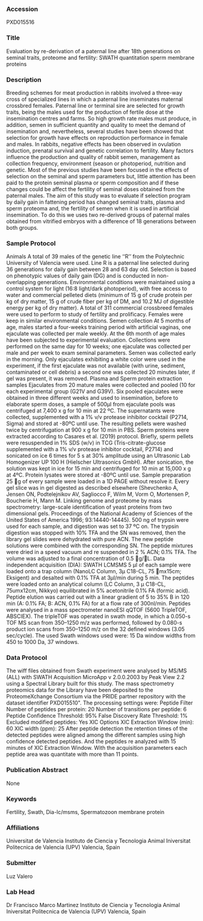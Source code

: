 ### Accession
PXD015516

### Title
Evaluation by re-derivation of a paternal line after 18th generations on seminal traits, proteome and fertility: SWATH quantitation sperm membrane proteins

### Description
Breeding schemes for meat production in rabbits involved a three-way cross of specialized lines in which a paternal line inseminates maternal crossbred females. Paternal line or terminal sire are selected for growth traits, being the males used for the production of fertile dose at the insemination centres and farms. So high growth rate males must produce, in addition, semen in sufficient quantity and quality to meet the demand of insemination and, nevertheless, several studies have been showed that selection for growth have effects on reproduction performance in female and males. In rabbits, negative effects has been observed in ovulation induction, prenatal survival and genetic correlation to fertility. Many factors influence the production and quality of rabbit semen, management as collection frequency, environment (season or photoperiod, nutrition and genetic. Most of the previous studies have been focused in the effects of selection on the seminal and sperm parameters but, little attention has been paid to the protein seminal plasma or sperm composition and if these changes could be affect the fertility of seminal doses obtained from the paternal males.   The aim of this study was to evaluate if selection program by daily gain in fattening period has changed seminal traits, plasma and sperm proteoma and, the fertility of semen when it is used in artificial insemination. To do this we uses two re-derived groups of paternal males obtained from vitrified embryos with a difference of 18 generations between both groups.

### Sample Protocol
Animals A total of 39 males of the genetic line ‘‘R’’ from the Polytechnic University of Valencia were used. Line R is a paternal line selected during 36 generations for daily gain between 28 and 63 day old. Selection is based on phenotypic values of daily gain (DG) and is conducted in non-overlapping generations. Environmental conditions were maintained using a control system for light (16:8 light/dark photoperiod), with free access to water and commercial pelleted diets (minimum of 15 g of crude protein per kg of dry matter, 15 g of crude fiber per kg of DM, and 10.2 MJ of digestible energy per kg of dry matter). A total of 311 commercial crossbreed females were used to perform to study of fertility and prolificacy. Females were keep in similar environmental conditions. Semen collection At 5 months of age, males started a four-weeks training period with artificial vaginas, one ejaculate was collected per male weekly. At the 6th month of age males have been subjected to experimental evaluation. Collections were performed on the same day for 10 weeks; one ejaculate was collected per male and per week to exam seminal parameters. Semen was collected early in the morning. Only ejaculates exhibiting a white color were used in the experiment, if the first ejaculate was not available (with urine, sediment, contaminated or cell debris) a second one was collected 20 minutes later, if gel was present, it was removed. Plasma and Sperm protein extraction samples Ejaculates from 20 mature males were collected and pooled (10 for each experimental group (G21V and G39V). Six pooled ejaculates were obtained in three different weeks and used to insemination, before to elaborate sperm doses, a sample of 500µl from ejaculate pools was centrifuged at 7,400 x g for 10 min at 22 ºC. The supernatants were collected, supplemented with a 1% v/v protease inhibitor cocktail (P2714, Sigma) and stored at -80ºC until use. The resulting pellets were washed twice by centrifugation at 900 x g for 10 min in PBS.  Sperm proteins were extracted according to Casares et al. (2019) protocol. Briefly, sperm pellets were resuspended in 1% SDS (w/v) in TCG (Tris-citrate-glucose supplemented with a 1% v/v protease inhibitor cocktail, P2714) and sonicated on ice 6 times for 5 s at 30% amplitude using an Ultrasonic Lab Homogenizer UP 100 H (Hielscher Ultrasonics GmbH). After sonication, the solution was kept in ice for 15 min and centrifuged for 10 min at 15,000 x g at 4ºC. Protein lysates were stored at -80ºC until use.   Sample preparation 25 g of every sample were loaded in a 1D PAGE without resolve it. Every gel slice was in gel digested as described elsewhere (Shevchenko A, Jensen ON, Podtelejnikov AV, Sagliocco F, Wilm M, Vorm O, Mortensen P, Boucherie H, Mann M. Linking genome and proteome by mass spectrometry: large-scale identification of yeast proteins from two dimensional gels. Proceedings of the National Academy of Sciences of the United States of America 1996; 93:14440-14445). 500 ng of trypsin were used for each sample, and digestion was set to 37 ºC on. The trypsin digestion was stopped with 10% TFA and the SN was removed, then the library gel slides were dehydrated with pure ACN. The new peptide solutions were combined with the corresponding SN. The peptide mixtures were dried in a speed vacuum and re suspended in 2 % ACN; 0.1% TFA. The volume was adjusted to a final concentration of 0.5 g/L. Data independent acquisition (DIA): SWATH LCMSMS 5 µl of each sample were loaded onto a trap column (NanoLC Column, 3µ C18-CL, 75 mx15cm; Eksigent) and desalted with 0.1% TFA at 3µl/min during  5 min. The peptides were loaded onto an analytical column (LC Column, 3 µ  C18-CL, 75umx12cm, Nikkyo) equilibrated in 5% acetonitrile  0.1% FA (formic acid). Peptide elution was carried out with a linear gradient of 5 to 35% B in 120 min (A: 0.1% FA; B: ACN, 0.1% FA) for  at a flow rate of 300nl/min. Peptides were analysed in a mass spectrometer nanoESI qQTOF (5600 TripleTOF, ABSCIEX). The tripleTOF was operated in swath mode, in which a 0.050-s TOF MS scan from 350–1250 m/z was performed, followed by 0.080-s product ion scans from 350–1250 m/z on the 32 defined windows (3.05 sec/cycle).  The used Swath windows used were: 15 Da window widths from 450 to 1000 Da, 37 windows.

### Data Protocol
The wiff files obtained from Swath experiment were analysed by MS/MS (ALL) with SWATH Acquisition MicroApp v 2.0.0.2003 by  Peak View 2.2 using a Spectral Library built for this study. The mass spectrometry proteomics data for the Library have been deposited to the ProteomeXchange Consortium via the PRIDE partner repository with the dataset identifier PXD015510".  The processing settings were: Peptide Filter Number of peptides per protein: 20 Number of transitions per peptide: 6  Peptide Confidence Threshold: 95% False Discovery Rate Threshold: 1% Excluded modified peptides: Yes XIC Options XIC Extraction Window (min): 60  XIC width (ppm): 25  After peptide detection the retention times of the detected peptides were aligned among the different samples using high confidence detected peptides. And the peptides re analyzed with 15 minutes of XIC Extraction Window. With the acquisition parameters each peptide area was quantitate with more than 11 points.

### Publication Abstract
None

### Keywords
Fertility, Swath, Dia-lc/msms, Spermatozoon membrane protein

### Affiliations
Universitat de Valencia
Instituto de Ciencia y Tecnologia Animal Iniversitat Politecnica de Valencia (UPV) Valencia, Spain

### Submitter
Luz Valero

### Lab Head
Dr Francisco Marco Martinez
Instituto de Ciencia y Tecnologia Animal Iniversitat Politecnica de Valencia (UPV) Valencia, Spain


